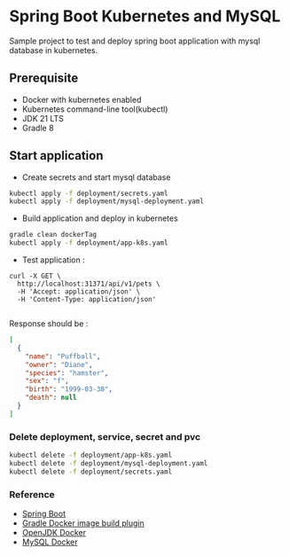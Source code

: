 # Spring Boot Kubernetes and MySQL

Sample project to test and deploy spring boot application with mysql database in kubernetes.

## Prerequisite

- Docker with kubernetes enabled
- Kubernetes command-line tool(kubectl)
- JDK 21 LTS
- Gradle 8

## Start application

- Create secrets and start mysql database

```sh
kubectl apply -f deployment/secrets.yaml
kubectl apply -f deployment/mysql-deployment.yaml

```

- Build application and deploy in kubernetes

```sh
gradle clean dockerTag
kubectl apply -f deployment/app-k8s.yaml

```

- Test application :

```curl
curl -X GET \
  http://localhost:31371/api/v1/pets \
  -H 'Accept: application/json' \
  -H 'Content-Type: application/json'
  
```

Response should be :

```json
[
  {
    "name": "Puffball",
    "owner": "Diane",
    "species": "hamster",
    "sex": "f",
    "birth": "1999-03-30",
    "death": null
  }
]
```

### Delete deployment, service, secret and pvc

```sh
kubectl delete -f deployment/app-k8s.yaml
kubectl delete -f deployment/mysql-deployment.yaml
kubectl delete -f deployment/secrets.yaml

```
### Reference

- [Spring Boot](https://spring.io/projects/spring-boot)
- [Gradle Docker image build plugin](https://plugins.gradle.org/plugin/com.palantir.docker)
- [OpenJDK Docker](https://hub.docker.com/_/openjdk)
- [MySQL Docker](https://hub.docker.com/_/mysql)
